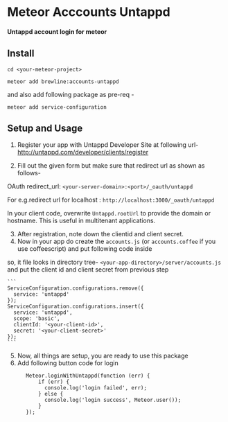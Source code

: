 # Meteor Acccounts Untappd
#### Untappd account login for meteor

## Install

`cd <your-meteor-project>`

`meteor add brewline:accounts-untappd`

and also add following package as pre-req -

`meteor add service-configuration`


## Setup and Usage

1. Register your app with Untappd Developer Site at following url- http://untappd.com/developer/clients/register

2. Fill out the given form but make sure that redirect url as shown as follows-

  OAuth redirect_url: `<your-server-domain>:<port>/_oauth/untappd`

  For e.g.redirect url for localhost : `http://localhost:3000/_oauth/untappd`

  In your client code, overwrite `Untappd.rootUrl` to provide the domain or hostname. This is useful in multitenant applications.

3. After registration, note down the clientid and client secret.
4. Now in your app do create the `accounts.js` (or `accounts.coffee` if you use coffeescript) and put following code inside

 so, it file looks in directory tree- `<your-app-directory>/server/accounts.js`  and put the client id and client secret from previous step

    ```
    ServiceConfiguration.configurations.remove({
      service: 'untappd'
    });
    ServiceConfiguration.configurations.insert({
      service: 'untappd',
      scope: 'basic',
      clientId: '<your-client-id>',
      secret: '<your-client-secret>'
    });
    ```
5. Now, all things are setup, you are ready to use this package
6. Add following button code for login
```
      Meteor.loginWithUntappd(function (err) {
          if (err) {
            console.log('login failed', err);
          } else {
            console.log('login success', Meteor.user());
          }
      });
```

